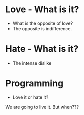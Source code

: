 # Love - What is it?
* What is the opposite of love?
* The opposite is indifference.

# Hate - What is it?
* The intense dislike

# Programming
* Love it or hate it?

We are going to live it. But when???
